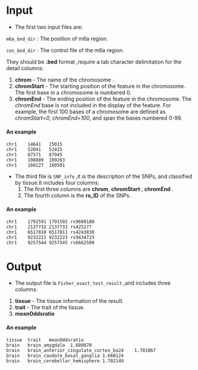# Input

- The  first two input files are:

 `m6a_bed_dir`  : The position of m6a region.

 `con_bed_dir` : The control file of the m6a region.

They should be **.bed** format ,require a tab character delimitation for the detail columns:

1. **chrom** - The name of the chromosome .
2. **chromStart** - The starting position of the feature in the chromosome. The first base in a chromosome is numbered 0.
3. **chromEnd** - The ending position of the feature in the chromosome. The *chromEnd* base is not included in the display of the feature. For example, the first 100 bases of a chromosome are defined as *chromStart=0, chromEnd=100*, and span the bases numbered 0-99.

#### An example 

```
chr1	14641	15015
chr1	52041	52415
chr1	87571	87945
chr1	108889	109263
chr1	160127	160501

```

- The  third file is `SNP_info` ,it  is the description of the SNPs, and classified by tissue.It includes four columns:
  1. The first three columns are  **chrom**, **chromStart** , **chromEnd** .
  2. The fourth column is the **rs_ID** of the SNPs.

#### An example 

```
chr1    1791591 1791592 rs9660180
chr1    2137732 2137733 rs425277
chr1    6517810 6517811 rs4243830
chr1    9232222 9232223 rs9434723
chr1    9257544 9257545 rs6662509
```



# Output

- The output file is `Fisher_exact_test_result`  ,and includes three columns.

1. **tissue** - The tissue information of the result.
2. **trait**   -  The trait of the tissue.
3. **meanOddsratio** 

#### An example

```
tissue	trait	meanOddsratio
brain	brain_amygdala	1.680870
brain	brain_anterior_cingulate_cortex_ba24	1.701867
brain	brain_caudate_basal_ganglia	1.660124
brain	brain_cerebellar_hemisphere	1.702149
```





